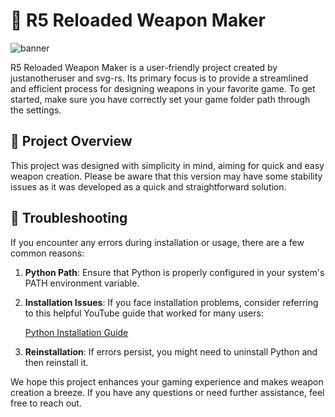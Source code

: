 # 🔫 R5 Reloaded Weapon Maker

![banner](https://pbs.twimg.com/profile_banners/1431625538125373441/1641089509/1500x500)

R5 Reloaded Weapon Maker is a user-friendly project created by justanotheruser and svg-rs. Its primary focus is to provide a streamlined and efficient process for designing weapons in your favorite game. To get started, make sure you have correctly set your game folder path through the settings.

## 📖 Project Overview

This project was designed with simplicity in mind, aiming for quick and easy weapon creation. Please be aware that this version may have some stability issues as it was developed as a quick and straightforward solution.

## 🚧 Troubleshooting

If you encounter any errors during installation or usage, there are a few common reasons:

1. **Python Path**: Ensure that Python is properly configured in your system's PATH environment variable.

2. **Installation Issues**: If you face installation problems, consider referring to this helpful YouTube guide that worked for many users:

   [Python Installation Guide](https://www.youtube.com/watch?v=m9I-YpOjXVQ&ab_channel=GeekyScript)

3. **Reinstallation**: If errors persist, you might need to uninstall Python and then reinstall it.

We hope this project enhances your gaming experience and makes weapon creation a breeze. If you have any questions or need further assistance, feel free to reach out.
